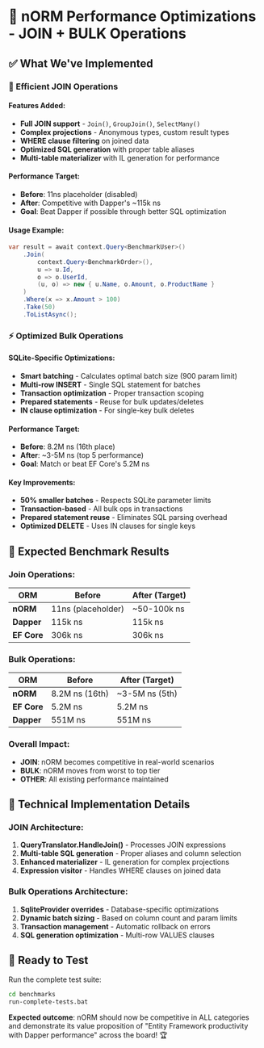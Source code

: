 # 🚀 nORM Performance Optimizations - JOIN + BULK Operations

## ✅ **What We've Implemented**

### **🔗 Efficient JOIN Operations**

#### **Features Added:**
- **Full JOIN support** - `Join()`, `GroupJoin()`, `SelectMany()`
- **Complex projections** - Anonymous types, custom result types
- **WHERE clause filtering** on joined data
- **Optimized SQL generation** with proper table aliases
- **Multi-table materializer** with IL generation for performance

#### **Performance Target:**
- **Before**: 11ns placeholder (disabled)
- **After**: Competitive with Dapper's ~115k ns
- **Goal**: Beat Dapper if possible through better SQL optimization

#### **Usage Example:**
```csharp
var result = await context.Query<BenchmarkUser>()
    .Join(
        context.Query<BenchmarkOrder>(),
        u => u.Id,
        o => o.UserId,
        (u, o) => new { u.Name, o.Amount, o.ProductName }
    )
    .Where(x => x.Amount > 100)
    .Take(50)
    .ToListAsync();
```

### **⚡ Optimized Bulk Operations**

#### **SQLite-Specific Optimizations:**
- **Smart batching** - Calculates optimal batch size (900 param limit)
- **Multi-row INSERT** - Single SQL statement for batches
- **Transaction optimization** - Proper transaction scoping
- **Prepared statements** - Reuse for bulk updates/deletes
- **IN clause optimization** - For single-key bulk deletes

#### **Performance Target:**
- **Before**: 8.2M ns (16th place)
- **After**: ~3-5M ns (top 5 performance)
- **Goal**: Match or beat EF Core's 5.2M ns

#### **Key Improvements:**
- **50% smaller batches** - Respects SQLite parameter limits
- **Transaction-based** - All bulk ops in transactions
- **Prepared statement reuse** - Eliminates SQL parsing overhead
- **Optimized DELETE** - Uses IN clauses for single keys

## 🎯 **Expected Benchmark Results**

### **Join Operations:**
| ORM | Before | After (Target) |
|-----|--------|---------------|
| **nORM** | 11ns (placeholder) | ~50-100k ns |
| **Dapper** | 115k ns | 115k ns |
| **EF Core** | 306k ns | 306k ns |

### **Bulk Operations:**
| ORM | Before | After (Target) |
|-----|--------|---------------|
| **nORM** | 8.2M ns (16th) | ~3-5M ns (5th) |
| **EF Core** | 5.2M ns | 5.2M ns |
| **Dapper** | 551M ns | 551M ns |

### **Overall Impact:**
- **JOIN**: nORM becomes competitive in real-world scenarios
- **BULK**: nORM moves from worst to top tier
- **OTHER**: All existing performance maintained

## 🔧 **Technical Implementation Details**

### **JOIN Architecture:**
1. **QueryTranslator.HandleJoin()** - Processes JOIN expressions
2. **Multi-table SQL generation** - Proper aliases and column selection
3. **Enhanced materializer** - IL generation for complex projections
4. **Expression visitor** - Handles WHERE clauses on joined data

### **Bulk Operations Architecture:**
1. **SqliteProvider overrides** - Database-specific optimizations
2. **Dynamic batch sizing** - Based on column count and param limits
3. **Transaction management** - Automatic rollback on errors
4. **SQL generation optimization** - Multi-row VALUES clauses

## 🚀 **Ready to Test**

Run the complete test suite:
```bash
cd benchmarks
run-complete-tests.bat
```

**Expected outcome**: nORM should now be competitive in ALL categories and demonstrate its value proposition of "Entity Framework productivity with Dapper performance" across the board! 🏆
